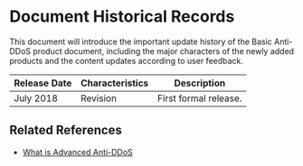 # Document Historical Records

This document will introduce the important update history of the Basic Anti-DDoS product document, including the major characters of the newly added products and the content updates according to user feedback.

|Release Date|Characteristics|Description|
|-|-|-|
|July 2018|Revision|First formal release. |



## Related References

- [What is Advanced Anti-DDoS](../Introduction/What-Is-Advanced-Anti-DDoS.md)

